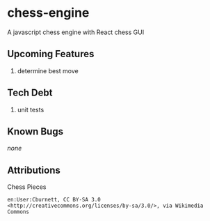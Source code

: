 # chess-engine

A javascript chess engine with React chess GUI

## Upcoming Features

1. determine best move

## Tech Debt

1. unit tests

## Known Bugs
_none_

## Attributions

Chess Pieces
```
en:User:Cburnett, CC BY-SA 3.0 <http://creativecommons.org/licenses/by-sa/3.0/>, via Wikimedia Commons
```
